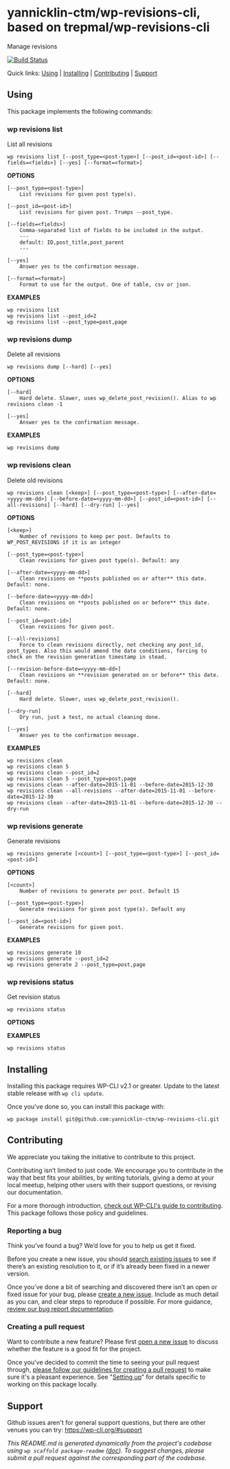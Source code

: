 yannicklin-ctm/wp-revisions-cli, based on trepmal/wp-revisions-cli
========================

Manage revisions

[![Build Status](https://travis-ci.org/yannicklin-ctm/wp-revisions-cli.svg?branch=master)](https://travis-ci.org/yannicklin-ctm/wp-revisions-cli)

Quick links: [Using](#using) | [Installing](#installing) | [Contributing](#contributing) | [Support](#support)

## Using

This package implements the following commands:

### wp revisions list

List all revisions

~~~
wp revisions list [--post_type=<post-type>] [--post_id=<post-id>] [--fields=<fields>] [--yes] [--format=<format>]
~~~

**OPTIONS**

	[--post_type=<post-type>]
		List revisions for given post type(s).

	[--post_id=<post-id>]
		List revisions for given post. Trumps --post_type.

	[--fields=<fields>]
		Comma-separated list of fields to be included in the output.
		---
		default: ID,post_title,post_parent
		---

	[--yes]
		Answer yes to the confirmation message.

	[--format=<format>]
		Format to use for the output. One of table, csv or json.

**EXAMPLES**

    wp revisions list
    wp revisions list --post_id=2
    wp revisions list --post_type=post,page



### wp revisions dump

Delete all revisions

~~~
wp revisions dump [--hard] [--yes]
~~~

**OPTIONS**

	[--hard]
		Hard delete. Slower, uses wp_delete_post_revision(). Alias to wp revisions clean -1

	[--yes]
		Answer yes to the confirmation message.

**EXAMPLES**

    wp revisions dump



### wp revisions clean

Delete old revisions

~~~
wp revisions clean [<keep>] [--post_type=<post-type>] [--after-date=<yyyy-mm-dd>] [--before-date=<yyyy-mm-dd>] [--post_id=<post-id>] [--all-revisions] [--hard] [--dry-run] [--yes]
~~~

**OPTIONS**

	[<keep>]
		Number of revisions to keep per post. Defaults to WP_POST_REVISIONS if it is an integer

	[--post_type=<post-type>]
		Clean revisions for given post type(s). Default: any

	[--after-date=<yyyy-mm-dd>]
		Clean revisions on **posts published on or after** this date. Default: none.

	[--before-date=<yyyy-mm-dd>]
		Clean revisions on **posts published on or before** this date. Default: none.

	[--post_id=<post-id>]
		Clean revisions for given post.

	[--all-revisions]
		Force to clean revisions directly, not checking any post_id, post_types. Also this would amend the date conditions, forcing to check on the revision generation timestamp in stead.

	[--revision-before-date=<yyyy-mm-dd>]
		Clean revisions on **revision generated on or before** this date. Default: none.

	[--hard]
		Hard delete. Slower, uses wp_delete_post_revision().

	[--dry-run]
		Dry run, just a test, no actual cleaning done.

	[--yes]
		Answer yes to the confirmation message.

**EXAMPLES**

    wp revisions clean
    wp revisions clean 5
    wp revisions clean --post_id=2
    wp revisions clean 5 --post_type=post,page
    wp revisions clean --after-date=2015-11-01 --before-date=2015-12-30
	wp revisions clean --all-revisions --after-date=2015-11-01 --before-date=2015-12-30
    wp revisions clean --after-date=2015-11-01 --before-date=2015-12-30 --dry-run



### wp revisions generate

Generate revisions

~~~
wp revisions generate [<count>] [--post_type=<post-type>] [--post_id=<post-id>]
~~~

**OPTIONS**

	[<count>]
		Number of revisions to generate per post. Default 15

	[--post_type=<post-type>]
		Generate revisions for given post type(s). Default any

	[--post_id=<post-id>]
		Generate revisions for given post.

**EXAMPLES**

    wp revisions generate 10
    wp revisions generate --post_id=2
    wp revisions generate 2 --post_type=post,page



### wp revisions status

Get revision status

~~~
wp revisions status
~~~

**OPTIONS**

**EXAMPLES**

    wp revisions status

## Installing

Installing this package requires WP-CLI v2.1 or greater. Update to the latest stable release with `wp cli update`.

Once you've done so, you can install this package with:

    wp package install git@github.com:yannicklin-ctm/wp-revisions-cli.git

## Contributing

We appreciate you taking the initiative to contribute to this project.

Contributing isn’t limited to just code. We encourage you to contribute in the way that best fits your abilities, by writing tutorials, giving a demo at your local meetup, helping other users with their support questions, or revising our documentation.

For a more thorough introduction, [check out WP-CLI's guide to contributing](https://make.wordpress.org/cli/handbook/contributing/). This package follows those policy and guidelines.

### Reporting a bug

Think you’ve found a bug? We’d love for you to help us get it fixed.

Before you create a new issue, you should [search existing issues](https://github.com/yannicklin-ctm/wp-revisions-cli/issues?q=label%3Abug%20) to see if there’s an existing resolution to it, or if it’s already been fixed in a newer version.

Once you’ve done a bit of searching and discovered there isn’t an open or fixed issue for your bug, please [create a new issue](https://github.com/yannicklin-ctm/wp-revisions-cli/issues/new). Include as much detail as you can, and clear steps to reproduce if possible. For more guidance, [review our bug report documentation](https://make.wordpress.org/cli/handbook/bug-reports/).

### Creating a pull request

Want to contribute a new feature? Please first [open a new issue](https://github.com/yannicklin-ctm/wp-revisions-cli/issues/new) to discuss whether the feature is a good fit for the project.

Once you've decided to commit the time to seeing your pull request through, [please follow our guidelines for creating a pull request](https://make.wordpress.org/cli/handbook/pull-requests/) to make sure it's a pleasant experience. See "[Setting up](https://make.wordpress.org/cli/handbook/pull-requests/#setting-up)" for details specific to working on this package locally.

## Support

Github issues aren't for general support questions, but there are other venues you can try: https://wp-cli.org/#support


*This README.md is generated dynamically from the project's codebase using `wp scaffold package-readme` ([doc](https://github.com/wp-cli/scaffold-package-command#wp-scaffold-package-readme)). To suggest changes, please submit a pull request against the corresponding part of the codebase.*
